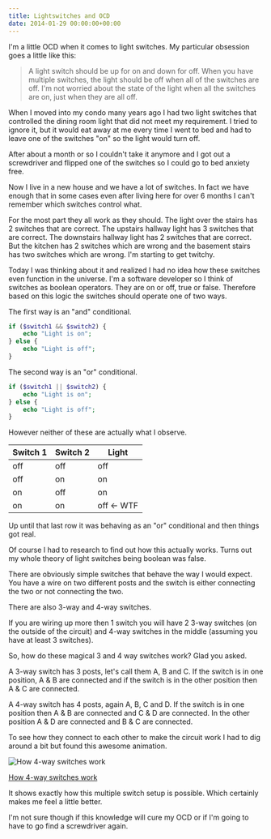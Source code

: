 ```yaml
---
title: Lightswitches and OCD
date: 2014-01-29 00:00:00+00:00
---
```


I'm a little OCD when it comes to light switches. My particular obsession goes a little like this:

>  A light switch should be up for on and down for off.  When you have multiple switches, the light should be off when all of the switches are off.  I'm not worried about the state of the light when all the switches are on, just when they are all off.

When I moved into my condo many years ago I had two light switches that controlled the dining room light that did not meet my requirement.  I tried to ignore it, but it would eat away at me every time I went to bed and had to leave one of the switches "on" so the light would turn off.

After about a month or so I couldn't take it anymore and I got out a screwdriver and flipped one of the switches so I could go to bed anxiety free.

Now I live in a new house and we have a lot of switches.  In fact we have enough that in some cases even after living here for over 6 months I can't remember which switches control what.

For the most part they all work as they should.  The light over the stairs has 2 switches that are correct.  The upstairs hallway light has 3 switches that are correct.  The downstairs hallway light has 2 switches that are correct.  But the kitchen has 2 switches which are wrong and the basement stairs has two switches which are wrong. I'm starting to get twitchy.

Today I was thinking about it and realized I had no idea how these switches even function in the universe.  I'm a software developer so I think of switches as boolean operators.  They are on or off, true or false.  Therefore based on this logic the switches should operate one of two ways.

The first way is an "and" conditional.

```php
if ($switch1 && $switch2) {
    echo "Light is on";
} else {
    echo "Light is off";
}
```

The second way is an "or" conditional.

```php
if ($switch1 || $switch2) {
    echo "Light is on";
} else {
    echo "Light is off";
}
```

However neither of these are actually what I observe.

<table>
    <thead>
        <tr>
            <th>Switch 1</th>
            <th>Switch 2</th>
            <th>Light</th>
        </tr>
    </thead>
    <tbody>
        <tr>
            <td>off</td>
            <td>off</td>
            <td>off</td>
        </tr>
        <tr>
            <td>off</td>
            <td>on</td>
            <td>on</td>
        </tr>
        <tr>
            <td>on</td>
            <td>off</td>
            <td>on</td>
        </tr>
        <tr>
            <td>on</td>
            <td>on</td>
            <td>off <- WTF</td>
        </tr>
    </tbody>
</table>

Up until that last row it was behaving as an "or" conditional and then things got real.

Of course I had to research to find out how this actually works.  Turns out my whole theory of light switches being boolean was false.

There are obviously simple switches that behave the way I would expect.  You have a wire on two different posts and the switch is either connecting the two or not connecting the two.

There are also 3-way and 4-way switches.

If you are wiring up more then 1 switch you will have 2 3-way switches (on the outside of the circuit) and 4-way switches in the middle (assuming you have at least 3 switches).

So, how do these magical 3 and 4 way switches work?  Glad you asked.

A 3-way switch has 3 posts, let's call them A, B and C.  If the switch is in one position, A & B are connected and if the switch is in the other position then A & C are connected.

A 4-way switch has 4 posts, again A, B, C and D.  If the switch is in one position then A & B are connected and C & D are connected.  In the other position A & D are connected and B & C are connected.

To see how they connect to each other to make the circuit work I had to dig around a bit but found this awesome animation.

![How 4-way switches work](/uploads/2014/01/4WayAnimation.gif)

[How 4-way switches work](http://users.wfu.edu/matthews/misc/switches/4WayAnimation.html)

It shows exactly how this multiple switch setup is possible.  Which certainly makes me feel a little better.

I'm not sure though if this knowledge will cure my OCD or if I'm going to have to go find a screwdriver again.
